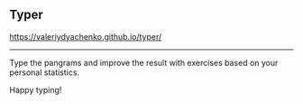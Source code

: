 ## Typer

https://valeriydyachenko.github.io/typer/

---

Type the pangrams and improve the result with exercises based on your personal statistics.

Happy typing!

